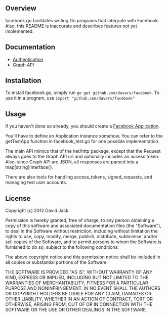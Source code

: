 ## Overview

facebook.go facilitates writing Go programs that integrate with Facebook.  Also, this
README is inaccurate and describes features not yet implemented.

## Documentation

* [Authentication](http://developers.facebook.com/docs/authentication/)
* [Graph API](http://developers.facebook.com/docs/reference/api/)

## Installation 

To install facebook.go, simply run `go get github.com/davars/facebook`. 
To use it in a program, use `import "github.com/davars/facebook"`

## Usage

If you haven't done so already, you should create a [Facebook
Application](https://developers.facebook.com/apps).

You'll have to define an Application instance somehow.  You can refer to the
getTestApp function in facebook_test.go for one possible implementation.

The main API mimics that of the net/http package, except that the Request
always goes to the Graph API url and optionally includes an access token.
Also, since Graph API are JSON, all responses are parsed into a
map[string]interface{}. 

There are also tools for handling access_tokens, signed_requests, and managing
test user accounts.

## License

Copyright (c) 2012 David Jack

Permission is hereby granted, free of charge, to any person obtaining a copy
of this software and associated documentation files (the "Software"), to deal
in the Software without restriction, including without limitation the rights
to use, copy, modify, merge, publish, distribute, sublicense, and/or sell
copies of the Software, and to permit persons to whom the Software is
furnished to do so, subject to the following conditions:

The above copyright notice and this permission notice shall be included in all
copies or substantial portions of the Software.

THE SOFTWARE IS PROVIDED "AS IS", WITHOUT WARRANTY OF ANY KIND, EXPRESS OR
IMPLIED, INCLUDING BUT NOT LIMITED TO THE WARRANTIES OF MERCHANTABILITY,
FITNESS FOR A PARTICULAR PURPOSE AND NONINFRINGEMENT. IN NO EVENT SHALL THE
AUTHORS OR COPYRIGHT HOLDERS BE LIABLE FOR ANY CLAIM, DAMAGES OR OTHER
LIABILITY, WHETHER IN AN ACTION OF CONTRACT, TORT OR OTHERWISE, ARISING FROM,
OUT OF OR IN CONNECTION WITH THE SOFTWARE OR THE USE OR OTHER DEALINGS IN THE
SOFTWARE.
